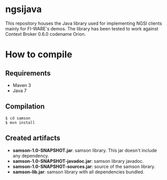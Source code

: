 ngsijava
========

This repository houses the Java library used for implementing NGSI clients mainly for FI-WARE's demos.
The library has been tested to work against Context Broker 0.6.0 codename Orion.

How to compile
==============

Requirements
------------

* Maven 3
* Java 7

Compilation
-----------

    $ cd samson
    $ mvn install

Created artifacts
-----------------

* **samson-1.0-SNAPSHOT.jar**: samson library. This jar doesn't include any dependency.
* **samson-1.0-SNAPSHOT-javadoc.jar**: samson library javadoc.
* **samson-1.0-SNAPSHOT-sources.jar**: source of the samson library.
* **samson-lib.jar**: samson library with all dependencies bundled.
